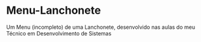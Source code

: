 # Menu-Lanchonete
Um Menu (incompleto) de uma Lanchonete, desenvolvido nas aulas do meu Técnico em Desenvolvimento de Sistemas
